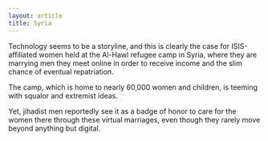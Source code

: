 ```yaml
---
layout: article
title: Syria
---
```


Technology seems to be a storyline, and this is clearly the case for ISIS-affiliated women held at the Al-Hawl refugee camp in Syria, where they are marrying men they meet online in order to receive income and the slim chance of eventual repatriation.

The camp, which is home to nearly 60,000 women and children, is teeming with squalor and extremist ideas.

Yet, jihadist men reportedly see it as a badge of honor to care for the women there through these virtual marriages, even though they rarely move beyond anything but digital.
